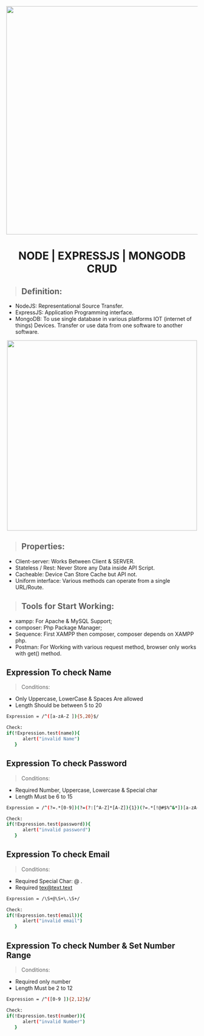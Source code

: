 <p align="center"><a href="http://pronazmul.com" target="_blank"><img src="https://i.ibb.co/t3QrXvM/1-c-QAZ2-Yr-Xqmmrs-KMFM4-o-Mw.jpg" width="600"></a></p>

 <h1 align="center">NODE | EXPRESSJS | MONGODB CRUD</h1> 

>## Definition: 

* NodeJS: Representational Source Transfer.
* ExpressJS: Application Programming interface.
* MongoDB: To use single database in various platforms IOT (internet of things) Devices. Transfer or use data from one software to another software. 

<p align="center"><a href="#" ><img src="https://i.ibb.co/xqgDfFX/A75-F0359-2-BED-4-B42-A562-12-E5-D044-DF2-F.png" width="500"></a></p> 

>## Properties: 
* Client-server: Works Between Client & SERVER.
* Stateless / Rest: Never Store any Data inside API Script.
* Cacheable: Device Can Store Cache but API not.
* Uniform interface: Various methods can operate from a single URL/Route. 

>## Tools for Start Working: 
* 	xampp: For Apache & MySQL Support;
* 	composer: Php Package Manager;
* 	Sequence: First XAMPP then composer, composer depends on XAMPP php.
* 	Postman: For Working with various request method, browser only works with get() method.

## Expression To check Name
>Conditions:
* Only Uppercase, LowerCase & Spaces Are allowed
* Length Should be between 5 to 20

```sh 
Expression = /^([a-zA-Z ]){5,20}$/

Check:
if(!Expression.test(name)){
      alert("invalid Name")
   }
```

## Expression To check Password
>Conditions:
* Required Number, Uppercase, Lowercase & Special char
* Length Must be 6 to 15 

```sh
Expression = /^(?=.*[0-9])(?=(?:[^A-Z]*[A-Z]){1})(?=.*[!@#$%^&*])[a-zA-Z0-9!@#$%^&*]{6,15}$/

Check:
if(!Expression.test(password)){
      alert("invalid password")
   }
```

## Expression To check Email
>Conditions:
* Required Special Char: @ . 
* Required tex@text.text

```sh
Expression = /\S+@\S+\.\S+/

Check:
if(!Expression.test(email)){
      alert("invalid email")
   }
```
## Expression To check Number & Set Number Range
>Conditions:
* Required only number
* Length Must be 2 to 12

```sh
Expression = /^([0-9 ]){2,12}$/

Check:
if(!Expression.test(number)){
      alert("invalid Number")
   }
```
